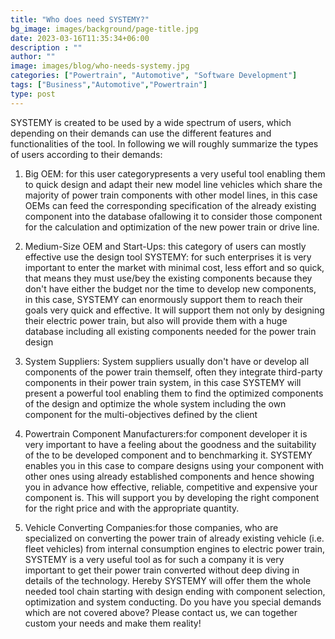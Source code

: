 ```yaml
---
title: "Who does need SYSTEMY?"
bg_image: images/background/page-title.jpg
date: 2023-03-16T11:35:34+06:00
description : ""
author: ""
image: images/blog/who-needs-systemy.jpg
categories: ["Powertrain", "Automotive", "Software Development"]
tags: ["Business","Automotive","Powertrain"]
type: post
---
```


SYSTEMY is created to be used by a  wide spectrum of users, which depending on their demands can use the  different features and functionalities of the tool. In following we will  roughly summarize the types of users according to their demands: 

1. Big OEM: for this user categorypresents  a very useful tool enabling them to quick design and adapt their new  model line vehicles which share the majority of power train components  with other model lines, in this case OEMs can feed the corresponding  specification of the already existing component into the database ofallowing it to consider those component for the calculation and optimization of the new power train or drive line.     

2. Medium-Size OEM and Start-Ups: this category of users can mostly effective use the design tool SYSTEMY:  for such enterprises it is very important to enter the market with  minimal cost, less effort and so quick, that means they must use/bey the  existing components because they don't have either the budget nor the  time to develop new components, in this case, SYSTEMY can  enormously support them to reach their goals very quick and effective.  It will support them not only by designing their electric power train,  but also will provide them with a huge database including all existing  components needed for the power train design     

3. System Suppliers: System  suppliers usually don't have or develop all components of the power  train themself, often they integrate third-party components in their  power train system, in this case SYSTEMY will present a powerful  tool enabling them to find the optimized components of the design and  optimize the whole system including the own component for the  multi-objectives defined by the client     

4. Powertrain Component Manufacturers:for  component developer it is very important to have a feeling about the  goodness and the suitability of the to be developed component and to  benchmarking it. SYSTEMY enables you in this case to compare  designs using your component with other ones using already established  components and hence showing you in advance how effective, reliable,  competitive and expensive your component is. This will support you by  developing the right component for the right price and with the  appropriate quantity. 

5. Vehicle Converting Companies:for  those companies, who are specialized on converting the power train of  already existing vehicle (i.e. fleet vehicles) from internal consumption  engines to electric power train, SYSTEMY is a very useful tool  as for such a company it is very important to get their power train  converted without deep diving in details of the technology. Hereby SYSTEMY will  offer them the whole needed tool chain starting with design ending with  component selection, optimization and system conducting.   Do you have you special demands which are not covered above? Please  contact us, we can together custom your needs and make them reality!